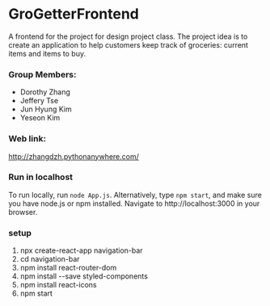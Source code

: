 # GroGetterFrontend
A frontend for the project for design project class. The project idea is to create an application to help customers keep track of groceries: current items and items to buy.

### Group Members: 
- Dorothy Zhang
- Jeffery Tse
- Jun Hyung Kim
- Yeseon Kim

### Web link:
http://zhangdzh.pythonanywhere.com/

### Run in localhost
To run locally, run `node App.js`.
Alternatively, type `npm start`, and make sure you have node.js or npm installed.
Navigate to http://localhost:3000 in your browser.


### setup
<!-- - install npm
- install node.js?
- install react-scripts
- `npm install` for dependencies
- `npm start` to run -->
1. npx create-react-app navigation-bar
2. cd navigation-bar
3. npm install react-router-dom
4. npm install --save styled-components
5. npm install react-icons
6. npm start
